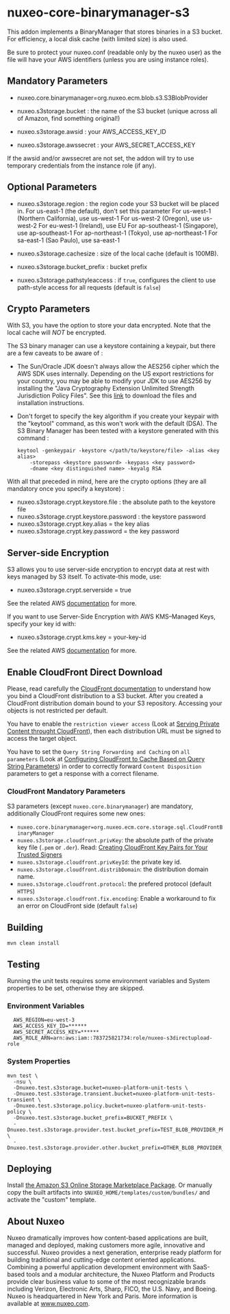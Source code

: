 # nuxeo-core-binarymanager-s3

This addon implements a BinaryManager that stores binaries in a S3 bucket.
For efficiency, a local disk cache (with limited size) is also used.

Be sure to protect your nuxeo.conf (readable only by the nuxeo user) as the
file will have your AWS identifiers (unless you are using instance roles).

## Mandatory Parameters

- nuxeo.core.binarymanager=org.nuxeo.ecm.blob.s3.S3BlobProvider

- nuxeo.s3storage.bucket : the name of the S3 bucket (unique across all of
  Amazon, find something original!)

- nuxeo.s3storage.awsid : your AWS_ACCESS_KEY_ID

- nuxeo.s3storage.awssecret : your AWS_SECRET_ACCESS_KEY

If the awsid and/or awssecret are not set, the addon will try to use
temporary credentials from the instance role (if any).

## Optional Parameters

- nuxeo.s3storage.region : the region code your S3 bucket will be placed in.
  For us-east-1 (the default), don't set this parameter
  For us-west-1 (Northern California), use us-west-1
  For us-west-2 (Oregon), use us-west-2
  For eu-west-1 (Ireland), use EU
  For ap-southeast-1 (Singapore), use ap-southeast-1
  For ap-northeast-1 (Tokyo), use ap-northeast-1
  For sa-east-1 (Sao Paulo), use sa-east-1

- nuxeo.s3storage.cachesize : size of the local cache (default is 100MB).
- nuxeo.s3storage.bucket_prefix : bucket prefix
- nuxeo.s3storage.pathstyleaccess : if `true`, configures the client to use path-style access for all requests (default is `false`)

## Crypto Parameters

With S3, you have the option to store your data encrypted.
Note that the local cache will *NOT* be encrypted.

The S3 binary manager can use a keystore containing a keypair, but there are
a few caveats to be aware of :

- The Sun/Oracle JDK doesn't always allow the AES256 cipher which the AWS SDK
  uses internally.
  Depending on the US export restrictions for your country, you may be able to
  modify your JDK to use AES256 by installing the "Java Cryptography Extension
  Unlimited Strength Jurisdiction Policy Files". See this [link](http://www.oracle.com/technetwork/java/javase/downloads/index.html) to
  download the files and installation instructions.

- Don't forget to specify the key algorithm if you create your keypair with the
  "keytool" command, as this won't work with the default (DSA).
  The S3 Binary Manager has been tested with a keystore generated with this
  command :

  ```shell
  keytool -genkeypair -keystore </path/to/keystore/file> -alias <key alias>
      -storepass <keystore password> -keypass <key password>
      -dname <key distinguished name> -keyalg RSA
  ```

With all that preceded in mind, here are the crypto options (they are all
mandatory once you specify a keystore) :

- nuxeo.s3storage.crypt.keystore.file : the absolute path to the keystore file
- nuxeo.s3storage.crypt.keystore.password : the keystore password
- nuxeo.s3storage.crypt.key.alias = the key alias
- nuxeo.s3storage.crypt.key.password = the key password

## Server-side Encryption

S3 allows you to use server-side encryption to encrypt data at rest with keys managed
by S3 itself. To activate-this mode, use:

- nuxeo.s3storage.crypt.serverside = true

See the related AWS [documentation](http://docs.aws.amazon.com/AmazonS3/latest/dev/UsingServerSideEncryption.html) for more.

If you want to use Server-Side Encryption with AWS KMS–Managed Keys, specify your key id with:

- nuxeo.s3storage.crypt.kms.key = your-key-id

See the related AWS [documentation](https://docs.aws.amazon.com/AmazonS3/latest/dev/UsingKMSEncryption.html) for more.

## Enable CloudFront Direct Download

Please, read carefully the [CloudFront documentation](https://aws.amazon.com/fr/documentation/cloudfront/) to understand how you bind a CloudFront distribution to a S3 bucket.
After you created a CloudFront distribution domain bound to your S3 repository. Accessing your objects is not restricted per default.

You have to enable the `restriction viewer access` (Look at [Serving Private Content throught CloudFront](http://docs.aws.amazon.com/AmazonCloudFront/latest/DeveloperGuide/PrivateContent.html)), then each distribution URL must be signed to access the target object.

You have to set the `Query String Forwarding and Caching` on `all parameters` (Look at [Configuring CloudFront to Cache Based on Query String Parameters](http://docs.aws.amazon.com/AmazonCloudFront/latest/DeveloperGuide/QueryStringParameters.html)) in order to correctly forward `Content Disposition` parameters to get a response with a correct filename.

### CloudFront Mandatory Parameters

S3 parameters (except `nuxeo.core.binarymanager`) are mandatory, additionally CloudFront requires some new ones:

- `nuxeo.core.binarymanager=org.nuxeo.ecm.core.storage.sql.CloudFrontBinaryManager`
- `nuxeo.s3storage.cloudfront.privKey`: the absolute path of the private key file (`.pem` or `.der`). Read: [Creating CloudFront Key Pairs for Your Trusted Signers](http://docs.aws.amazon.com/AmazonCloudFront/latest/DeveloperGuide/private-content-trusted-signers.html#private-content-creating-cloudfront-key-pairs)
- `nuxeo.s3storage.cloudfront.privKeyId`: the private key id.
- `nuxeo.s3storage.cloudfront.distribDomain`: the distribution domain name.
- `nuxeo.s3storage.cloudfront.protocol`: the prefered protocol (default `HTTPS`)
- `nuxeo.s3storage.cloudfront.fix.encoding`: Enable a workaround to fix an error on CloudFront side (default `false`)

## Building

```shell
mvn clean install
```

## Testing

Running the unit tests requires some environment variables and System properties to be set, otherwise they are skipped.

### Environment Variables

```shell
  AWS_REGION=eu-west-3
  AWS_ACCESS_KEY_ID=******
  AWS_SECRET_ACCESS_KEY=******
  AWS_ROLE_ARN=arn:aws:iam::783725821734:role/nuxeo-s3directupload-role
```

### System Properties

```shell
mvn test \
  -nsu \
  -Dnuxeo.test.s3storage.bucket=nuxeo-platform-unit-tests \
  -Dnuxeo.test.s3storage.transient.bucket=nuxeo-platform-unit-tests-transient \
  -Dnuxeo.test.s3storage.policy.bucket=nuxeo-platform-unit-tests-policy \
  -Dnuxeo.test.s3storage.bucket_prefix=BUCKET_PREFIX \
  -Dnuxeo.test.s3storage.provider.test.bucket_prefix=TEST_BLOB_PROVIDER_PREFIX \
  -Dnuxeo.test.s3storage.provider.other.bucket_prefix=OTHER_BLOB_PROVIDER_PREFIX
```

## Deploying

Install [the Amazon S3 Online Storage Marketplace Package](https://connect.nuxeo.com/nuxeo/site/marketplace/package/amazon-s3-online-storage).
Or manually copy the built artifacts into `$NUXEO_HOME/templates/custom/bundles/` and activate the "custom" template.

## About Nuxeo

Nuxeo dramatically improves how content-based applications are built, managed and deployed, making customers more agile, innovative and successful. Nuxeo provides a next generation, enterprise ready platform for building traditional and cutting-edge content oriented applications. Combining a powerful application development environment with SaaS-based tools and a modular architecture, the Nuxeo Platform and Products provide clear business value to some of the most recognizable brands including Verizon, Electronic Arts, Sharp, FICO, the U.S. Navy, and Boeing. Nuxeo is headquartered in New York and Paris. More information is available at www.nuxeo.com.
